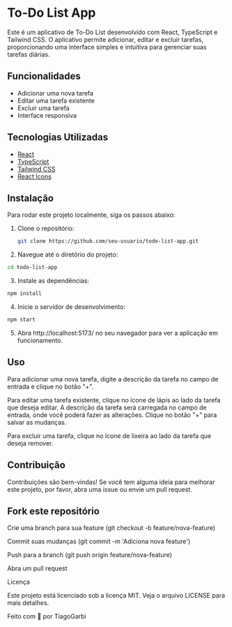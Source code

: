 # To-Do List App

Este é um aplicativo de To-Do List desenvolvido com React, TypeScript e Tailwind CSS. O aplicativo permite adicionar, editar e excluir tarefas, proporcionando uma interface simples e intuitiva para gerenciar suas tarefas diárias.

## Funcionalidades

- Adicionar uma nova tarefa
- Editar uma tarefa existente
- Excluir uma tarefa
- Interface responsiva

## Tecnologias Utilizadas

- [React](https://reactjs.org/)
- [TypeScript](https://www.typescriptlang.org/)
- [Tailwind CSS](https://tailwindcss.com/)
- [React Icons](https://react-icons.github.io/react-icons/)

## Instalação

Para rodar este projeto localmente, siga os passos abaixo:

1. Clone o repositório:

   ```sh
   git clone https://github.com/seu-usuario/todo-list-app.git
   ```

2. Navegue até o diretório do projeto:

  ```sh
  cd todo-list-app
  ```

3. Instale as dependências:

  ```sh
  npm install
  ```

4. Inicie o servidor de desenvolvimento:

  ```sh
  npm start
  ```

5. Abra http://localhost:5173/ no seu navegador para ver a aplicação em funcionamento.

## Uso

Para adicionar uma nova tarefa, digite a descrição da tarefa no campo de entrada e clique no botão "+".

Para editar uma tarefa existente, clique no ícone de lápis ao lado da tarefa que deseja editar. A descrição da tarefa será carregada no campo de entrada, onde você poderá fazer as alterações. Clique no botão "+" para salvar as mudanças.

Para excluir uma tarefa, clique no ícone de lixeira ao lado da tarefa que deseja remover.

## Contribuição

Contribuições são bem-vindas! Se você tem alguma ideia para melhorar este projeto, por favor, abra uma issue ou envie um pull request.

## Fork este repositório

Crie uma branch para sua feature (git checkout -b feature/nova-feature)

Commit suas mudanças (git commit -m 'Adiciona nova feature')

Push para a branch (git push origin feature/nova-feature)

Abra um pull request

Licença

Este projeto está licenciado sob a licença MIT. Veja o arquivo LICENSE para mais detalhes.

Feito com 💖 por TiagoGarbi
